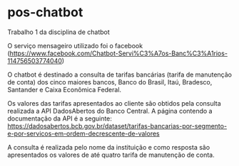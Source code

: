 # pos-chatbot
Trabalho 1 da disciplina de chatbot

O serviço mensageiro utilizado foi o facebook (https://www.facebook.com/Chatbot-Servi%C3%A7os-Banc%C3%A1rios-114756503774040)

O chatbot é destinado a consulta de tarifas bancárias (tarifa de manutenção de conta) dos cinco maiores bancos, Banco do Brasil, Itaú, Bradesco, Santander e
Caixa Econômica Federal.

Os valores das tarifas apresentados ao cliente são obtidos pela consulta realizada a API DadosAbertos do Banco Central. A página contendo a documentação da API
é a seguinte: https://dadosabertos.bcb.gov.br/dataset/tarifas-bancarias-por-segmento-e-por-servicos-em-ordem-decrescente-de-valores

A consulta é realizada pelo nome da instituição e como resposta são apresentados os valores de até quatro tarifa de manutenção de conta. 
